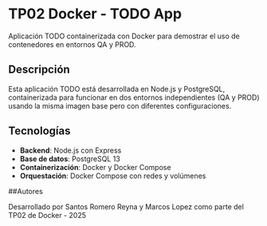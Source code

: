 # TP02 Docker - TODO App

Aplicación TODO containerizada con Docker para demostrar el uso de contenedores en entornos QA y PROD.

## Descripción

Esta aplicación TODO está desarrollada en Node.js y PostgreSQL, containerizada para funcionar en dos entornos independientes (QA y PROD) usando la misma imagen base pero con diferentes configuraciones.

## Tecnologías

- **Backend**: Node.js con Express
- **Base de datos**: PostgreSQL 13
- **Containerización**: Docker y Docker Compose
- **Orquestación**: Docker Compose con redes y volúmenes

##Autores

Desarrollado por Santos Romero Reyna y Marcos Lopez como parte del TP02 de Docker - 2025
